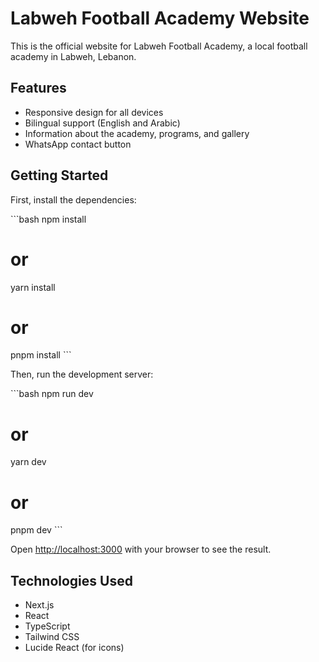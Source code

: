 # Labweh Football Academy Website

This is the official website for Labweh Football Academy, a local football academy in Labweh, Lebanon.

## Features

- Responsive design for all devices
- Bilingual support (English and Arabic)
- Information about the academy, programs, and gallery
- WhatsApp contact button

## Getting Started

First, install the dependencies:

\`\`\`bash
npm install
# or
yarn install
# or
pnpm install
\`\`\`

Then, run the development server:

\`\`\`bash
npm run dev
# or
yarn dev
# or
pnpm dev
\`\`\`

Open [http://localhost:3000](http://localhost:3000) with your browser to see the result.

## Technologies Used

- Next.js
- React
- TypeScript
- Tailwind CSS
- Lucide React (for icons)
